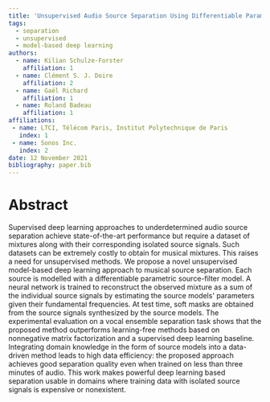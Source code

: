 ```yaml
---
title: 'Unsupervised Audio Source Separation Using Differentiable Parametric Source Models'
tags:
  - separation
  - unsupervised
  - model-based deep learning
authors:
  - name: Kilian Schulze-Forster
    affiliation: 1
  - name: Clément S. J. Doire
    affiliation: 2
  - name: Gaël Richard
    affiliation: 1
  - name: Roland Badeau
    affiliation: 1
affiliations:
 - name: LTCI, Télécom Paris, Institut Polytechnique de Paris
   index: 1
 - name: Sonos Inc.
   index: 2
date: 12 November 2021
bibliography: paper.bib
---
```


# Abstract

Supervised deep learning approaches to underdetermined audio source separation achieve state-of-the-art performance but require a dataset of mixtures along with their corresponding isolated source signals. Such datasets can be extremely costly to obtain for musical mixtures. This raises a need for unsupervised methods. We propose a novel unsupervised model-based deep learning approach to musical source separation. Each source is modelled with a differentiable parametric source-filter model. A neural network is trained to reconstruct the observed mixture as a sum of the individual source signals by estimating the source models' parameters given their fundamental frequencies. At test time, soft masks are obtained from the source signals synthesized by the source models. The experimental evaluation on a vocal ensemble separation task shows that the proposed method outperforms learning-free methods based on nonnegative matrix factorization and a supervised deep learning baseline. Integrating domain knowledge in the form of source models into a data-driven method leads to high data efficiency: the proposed approach achieves good separation quality even when trained on less than three minutes of audio. This work makes powerful deep learning based separation usable in domains where training data with isolated source signals is expensive or nonexistent.